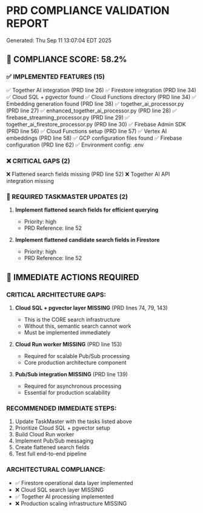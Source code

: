 # PRD COMPLIANCE VALIDATION REPORT
Generated: Thu Sep 11 13:07:04 EDT 2025

## 🚨 COMPLIANCE SCORE: 58.2%

### ✅ IMPLEMENTED FEATURES (15)
✅ Together AI integration (PRD line 26)
✅ Firestore integration (PRD line 34)
✅ Cloud SQL + pgvector found
✅ Cloud Functions directory (PRD line 34)
✅ Embedding generation found (PRD line 38)
✅ together_ai_processor.py (PRD line 27)
✅ enhanced_together_ai_processor.py (PRD line 28)
✅ firebase_streaming_processor.py (PRD line 29)
✅ together_ai_firestore_processor.py (PRD line 30)
✅ Firebase Admin SDK (PRD line 56)
✅ Cloud Functions setup (PRD line 57)
✅ Vertex AI embeddings (PRD line 58)
✅ GCP configuration files found
✅ Firebase configuration (PRD line 62)
✅ Environment config: .env

### ❌ CRITICAL GAPS (2)
❌ Flattened search fields missing (PRD line 52)
❌ Together AI API integration missing

### 🎯 REQUIRED TASKMASTER UPDATES (2)
1. **Implement flattened search fields for efficient querying**
   - Priority: high
   - PRD Reference: line 52

2. **Implement flattened candidate search fields in Firestore**
   - Priority: high
   - PRD Reference: line 52


## 🚨 IMMEDIATE ACTIONS REQUIRED

### CRITICAL ARCHITECTURE GAPS:
1. **Cloud SQL + pgvector layer MISSING** (PRD lines 74, 79, 143)
   - This is the CORE search infrastructure
   - Without this, semantic search cannot work
   - Must be implemented immediately

2. **Cloud Run worker MISSING** (PRD line 153)
   - Required for scalable Pub/Sub processing
   - Core production architecture component

3. **Pub/Sub integration MISSING** (PRD line 139) 
   - Required for asynchronous processing
   - Essential for production scalability

### RECOMMENDED IMMEDIATE STEPS:
1. Update TaskMaster with the tasks listed above
2. Prioritize Cloud SQL + pgvector setup
3. Build Cloud Run worker
4. Implement Pub/Sub messaging
5. Create flattened search fields
6. Test full end-to-end pipeline

### ARCHITECTURAL COMPLIANCE:
- ✅ Firestore operational data layer implemented
- ❌ Cloud SQL search layer MISSING
- ✅ Together AI processing implemented  
- ❌ Production scaling infrastructure MISSING
